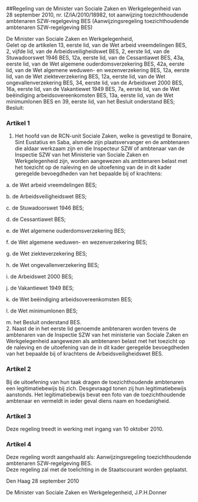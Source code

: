 <meta http-equiv='Content-Type' content='text/html; charset=utf-8' />

##Regeling van de Minister van Sociale Zaken en Werkgelegenheid van 28 september 2010, nr. IZ/IA/2010/18982, tot aanwijzing toezichthoudende ambtenaren SZW-regelgeving BES (Aanwijzingsregeling toezichthoudende ambtenaren SZW-regelgeving BES)

De Minister van Sociale Zaken en Werkgelegenheid,  
Gelet op de artikelen 13, eerste lid, van de Wet arbeid vreemdelingen BES, 2, vijfde lid, van de Arbeidsveiligheidswet BES, 2, eerste lid, van de Stuwadoorswet 1946 BES, 12a, eerste lid, van de Cessantiawet BES, 43a, eerste lid, van de Wet algemene ouderdomsverzekering BES, 42a, eerste lid, van de Wet algemene weduwen- en wezenverzekering BES, 12a, eerste lid, van de Wet ziekteverzekering BES, 12a, eerste lid, van de Wet ongevallenverzekering BES, 34, eerste lid, van de Arbeidswet 2000 BES, 16a, eerste lid, van de Vakantiewet 1949 BES, 7a, eerste lid, van de Wet beëindiging arbeidsovereenkomsten BES, 13a, eerste lid, van de Wet minimumlonen BES en 39, eerste lid, van het Besluit onderstand BES;
Besluit:    

### Artikel  1  

1.  Het hoofd van de RCN-unit Sociale Zaken, welke is gevestigd te Bonaire, Sint Eustatius en Saba, alsmede zijn plaatsvervanger en de ambtenaren die aldaar werkzaam zijn en die Inspecteur SZW of ambtenaar van de Inspectie SZW van het Ministerie van Sociale Zaken en Werkgelegenheid zijn, worden aangewezen als ambtenaren belast met het toezicht op de naleving en de uitoefening van de in dit kader geregelde bevoegdheden van het bepaalde bij of krachtens: 

a. de Wet arbeid vreemdelingen BES;  

b. de Arbeidsveiligheidswet BES;  

c. de Stuwadoorswet 1946 BES;  

d. de Cessantiawet BES;  

e. de Wet algemene ouderdomsverzekering BES;  

f. de Wet algemene weduwen- en wezenverzekering BES;  

g. de Wet ziekteverzekering BES;  

h. de Wet ongevallenverzekering BES;  

i. de Arbeidswet 2000 BES;  

j. de Vakantiewet 1949 BES;  

k. de Wet beëindiging arbeidsovereenkomsten BES;  

l. de Wet minimumlonen BES;  

m. het Besluit onderstand BES.     
2.  Naast de in het eerste lid genoemde ambtenaren worden tevens de ambtenaren van de Inspectie SZW van het ministerie van Sociale Zaken en Werkgelegenheid aangewezen als ambtenaren belast met het toezicht op de naleving en de uitoefening van de in dit kader geregelde bevoegdheden van het bepaalde bij of krachtens de Arbeidsveiligheidswet BES.   

### Artikel  2  

Bij de uitoefening van hun taak dragen de toezichthoudende ambtenaren een legitimatiebewijs bij zich. Desgevraagd tonen zij hun legitimatiebewijs aanstonds. Het legitimatiebewijs bevat een foto van de toezichthoudende ambtenaar en vermeldt in ieder geval diens naam en hoedanigheid.  

### Artikel  3  

Deze regeling treedt in werking met ingang van 10 oktober 2010.  

### Artikel  4  

Deze regeling wordt aangehaald als: Aanwijzingsregeling toezichthoudende ambtenaren SZW-regelgeving BES.  
Deze regeling zal met de toelichting in de Staatscourant worden geplaatst.   

Den Haag 
28 september 2010   

De 
Minister van Sociale Zaken en Werkgelegenheid,
J.P.H.Donner   
